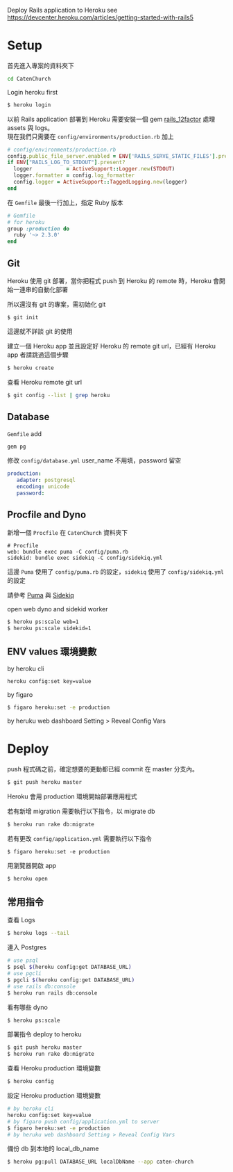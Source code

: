 Deploy Rails application to Heroku see <https://devcenter.heroku.com/articles/getting-started-with-rails5>

# Setup

首先進入專案的資料夾下

```bash
cd CatenChurch
```

Login heroku first

```bash
$ heroku login
```

以前 Rails application 部署到 Heroku 需要安裝一個 gem [rails_12factor](https://github.com/heroku/rails_12factor) 處理 assets 與 logs。<br>
現在我們只需要在 `config/environments/production.rb` 加上

```ruby
# config/environments/production.rb
config.public_file_server.enabled = ENV['RAILS_SERVE_STATIC_FILES'].present?
if ENV["RAILS_LOG_TO_STDOUT"].present?
  logger           = ActiveSupport::Logger.new(STDOUT)
  logger.formatter = config.log_formatter
  config.logger = ActiveSupport::TaggedLogging.new(logger)
end
```

在 `Gemfile` 最後一行加上，指定 Ruby 版本

```ruby
# Gemfile
# for heroku
group :production do
  ruby '~> 2.3.0'
end
```

## Git

Heroku 使用 git 部署，當你把程式 push 到 Heroku 的 remote 時，Heroku 會開始一連串的自動化部署

所以還沒有 git 的專案，需初始化 git

```
$ git init
```

這邊就不詳談 git 的使用

建立一個 Heroku app 並且設定好 Heroku 的 remote git url，已經有 Heroku app 者請跳過這個步驟

```bash
$ heroku create
```

查看 Heroku remote git url

```bash
$ git config --list | grep heroku
```

## Database

`Gemfile` add

```ruby
gem pg
```

修改 `config/database.yml` user_name 不用填，password 留空

```yml
production:
   adapter: postgresql
   encoding: unicode
   password:
```

## Procfile and Dyno

新增一個 `Procfile` 在 `CatenChurch` 資料夾下

```
# Procfile
web: bundle exec puma -C config/puma.rb
sidekid: bundle exec sidekiq -C config/sidekiq.yml
```

這邊 `Puma` 使用了 `config/puma.rb` 的設定，`sidekiq` 使用了 `config/sidekiq.yml` 的設定

請參考 [Puma](#) 與 [Sidekiq](#)

open web dyno and sidekid worker

```bash
$ heroku ps:scale web=1
$ heroku ps:scale sidekid=1
```

## ENV values 環境變數

by heroku cli

```bash
heroku config:set key=value
```

by figaro

```bash
$ figaro heroku:set -e production
```

by heruku web dashboard Setting > Reveal Config Vars

# Deploy

push 程式碼之前，確定想要的更動都已經 commit 在 master 分支內。

```bash
$ git push heroku master
```

Heroku 會用 production 環境開始部署應用程式

若有新增 migration 需要執行以下指令，以 migrate db

```bash
$ heroku run rake db:migrate
```

若有更改 `config/application.yml` 需要執行以下指令

```
$ figaro heroku:set -e production
```

用瀏覽器開啟 app

```bash
$ heroku open
```

## 常用指令

查看 Logs

```bash
$ heroku logs --tail
```

連入 Postgres

```bash
# use psql
$ psql $(heroku config:get DATABASE_URL)
# use pgcli
$ pgcli $(heroku config:get DATABASE_URL)
# use rails db:console
$ heroku run rails db:console
```

看有哪些 dyno

```bash
$ heroku ps:scale
```

部署指令 deploy to heroku

```bash
$ git push heroku master
$ heroku run rake db:migrate
```

查看 Heroku production 環境變數

```bash
$ heroku config
```

設定 Heroku production 環境變數

```bash
# by heroku cli
heroku config:set key=value
# by figaro push config/application.yml to server
$ figaro heroku:set -e production
# by heruku web dashboard Setting > Reveal Config Vars
```

備份 db 到本地的 local_db_name

```bash
$ heroku pg:pull DATABASE_URL localDbName --app caten-church
```
